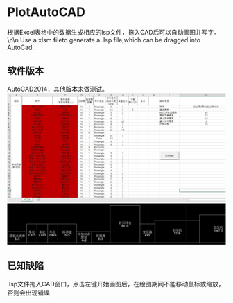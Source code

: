 # PlotAutoCAD
根据Excel表格中的数据生成相应的lsp文件，拖入CAD后可以自动画图并写字。 \n\n   Use a xlsm fileto generate a .lsp file,which can be dragged into AutoCad.
## 软件版本
AutoCAD2014，其他版本未做测试。
![image](https://github.com/XStir/PlotAutoCAD/blob/master/excel.jpg)
![image](https://github.com/XStir/PlotAutoCAD/blob/master/cad.jpg)

## 已知缺陷
.lsp文件拖入CAD窗口，点击左键开始画图后，在绘图期间不能移动鼠标或缩放，否则会出现错误
